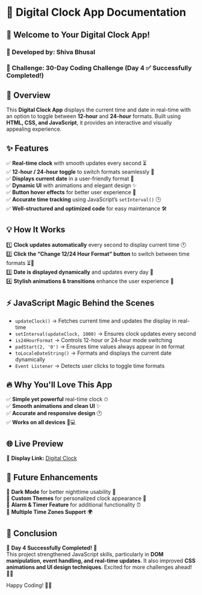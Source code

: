 # 📝 Digital Clock App Documentation

## 🚀 Welcome to Your Digital Clock App!
### 🌟 Developed by: Shiva Bhusal
### 🎯 Challenge: 30-Day Coding Challenge (Day 4 ✅ Successfully Completed!)

## 🌟 Overview
This **Digital Clock App** displays the current time and date in real-time with an option to toggle between **12-hour** and **24-hour** formats. Built using **HTML, CSS, and JavaScript**, it provides an interactive and visually appealing experience.

## ✨ Features
✅ **Real-time clock** with smooth updates every second ⏳  
✅ **12-hour / 24-hour toggle** to switch formats seamlessly 🔄  
✅ **Displays current date** in a user-friendly format 📅  
✅ **Dynamic UI** with animations and elegant design ✨  
✅ **Button hover effects** for better user experience 🎨  
✅ **Accurate time tracking** using JavaScript’s `setInterval()` 🕒  
✅ **Well-structured and optimized code** for easy maintenance 🛠️  

## 💡 How It Works
1️⃣ **Clock updates automatically** every second to display current time 🕐  
2️⃣ **Click the “Change 12/24 Hour Format” button** to switch between time formats ⏳🔄  
3️⃣ **Date is displayed dynamically** and updates every day 📅  
4️⃣ **Stylish animations & transitions** enhance the user experience 🎨  

## ⚡ JavaScript Magic Behind the Scenes
- `updateClock()` → Fetches current time and updates the display in real-time  
- `setInterval(updateClock, 1000)` → Ensures clock updates every second  
- `is24HourFormat` → Controls 12-hour or 24-hour mode switching  
- `padStart(2, '0')` → Ensures time values always appear in `00` format  
- `toLocaleDateString()` → Formats and displays the current date dynamically  
- `Event Listener` → Detects user clicks to toggle time formats  

## 🔥 Why You'll Love This App
✅ **Simple yet powerful** real-time clock ⏱  
✅ **Smooth animations and clean UI** ✨  
✅ **Accurate and responsive design** 🕐  
✅ **Works on all devices** 📱💻  

## 🌐 Live Preview
🔗 **Display Link:** [Digital Clock](https://digitalclock-pi-three.vercel.app/)  

## 🔮 Future Enhancements
🚀 **Dark Mode** for better nighttime usability 🌙  
🚀 **Custom Themes** for personalized clock appearance 🎨  
🚀 **Alarm & Timer Feature** for additional functionality ⏰  
🚀 **Multiple Time Zones Support** 🌍  

## 🎉 Conclusion
🌟 **Day 4 Successfully Completed!** 🌟  
This project strengthened JavaScript skills, particularly in **DOM manipulation, event handling, and real-time updates**. It also improved **CSS animations and UI design techniques**. Excited for more challenges ahead! 🚀💪  

Happy Coding! 🎯🔥  
